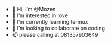 - 👋 Hi, I’m @Mozen
- 👀 I’m interested in love
- 🌱 I’m currently learning termux
- 💞️ I’m looking to collaborate on coding
- 📫 please calling at 081357903649

<!---
Mozen1978/Mozen1978 is a ✨ special ✨ repository because its `README.md` (this file) appears on your GitHub profile.
You can click the Preview link to take a look at your changes.
--->
